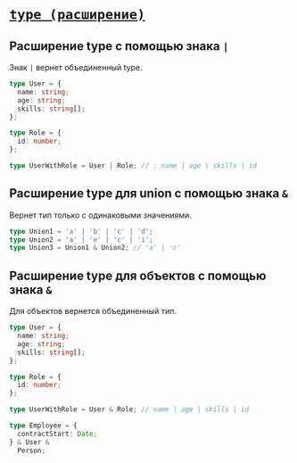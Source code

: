 # [`type (расширение)`](../index.md/#специальные-типы)

## Расширение type с помощью знака `|`

Знак `|` вернет объединенный type.

```ts
type User = {
  name: string;
  age: string;
  skills: string[];
};

type Role = {
  id: number;
};

type UserWithRole = User | Role; // : name | age | skills | id
```

## Расширение type для union с помощью знака `&`

Вернет тип только с одинаковыми значениями.

```ts
type Union1 = 'a' | 'b' | 'c' | 'd';
type Union2 = 'a' | 'e' | 'c' | 'i';
type Union3 = Union1 & Union2; // 'a' | 'c'
```

## Расширение type для объектов с помощью знака `&`

Для объектов вернется объединенный тип.

```ts
type User = {
  name: string;
  age: string;
  skills: string[];
};

type Role = {
  id: number;
};

type UserWithRole = User & Role; // name | age | skills | id
```

```ts
type Employee = {
  contractStart: Date;
} & User &
  Person;
```
